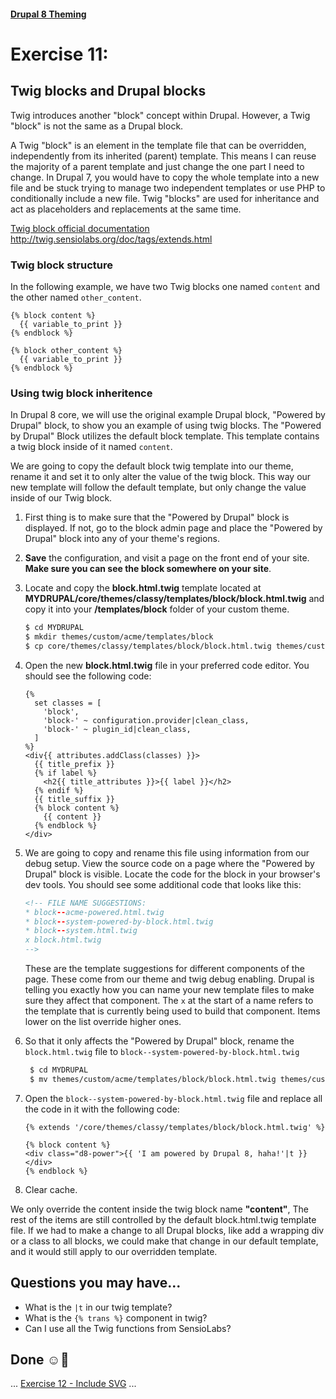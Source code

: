 #### [Drupal 8 Theming](README.md)

# Exercise 11: 

## Twig blocks and Drupal blocks

Twig introduces another "block" concept within Drupal. However, a Twig "block" is not the same as a Drupal block.

A Twig "block" is an element in the template file that can be overridden, independently from its inherited (parent) template. This means I can reuse the majority of a parent template and just change the one part I need to change. In Drupal 7, you would have to copy the whole template into a new file and be stuck trying to manage two independent templates or use PHP to conditionally include a new file.
Twig "blocks" are used for inheritance and act as placeholders and replacements at the same time.

[Twig block official documentation](http://twig.sensiolabs.org/doc/tags/extends.html)
http://twig.sensiolabs.org/doc/tags/extends.html

	
### Twig block structure

In the following example, we have two Twig blocks one named `content` and the other named `other_content`.

```twig
{% block content %}
  {{ variable_to_print }}
{% endblock %}

{% block other_content %}
  {{ variable_to_print }}
{% endblock %}
```
	
### Using twig block inheritence

In Drupal 8 core, we will use the original example Drupal block, "Powered by Drupal" block, to show you an example of using twig blocks. The "Powered by Drupal" Block utilizes the default block template. This template contains a twig block inside of it named `content`. 

We are going to copy the default block twig template into our theme, rename it and set it to only alter the value of the twig block. This way our new template will follow the default template, but only change the value inside of our Twig block.

1. First thing is to make sure that the "Powered by Drupal" block is displayed. If not, go to the block admin page and place the "Powered by Drupal" block into any of your theme's regions.

2. **Save** the configuration, and visit a page on the front end of your site. **Make sure you can see the block somewhere on your site**.

3. Locate and copy the **block.html.twig** template located at **MYDRUPAL/core/themes/classy/templates/block/block.html.twig** and copy it into your **/templates/block** folder of your custom theme.

    ```bash
    $ cd MYDRUPAL
    $ mkdir themes/custom/acme/templates/block
    $ cp core/themes/classy/templates/block/block.html.twig themes/custom/acme/templates/block/block.html.twig
    ```

4. Open the new **block.html.twig** file in your preferred code editor. You should see the following code:
	
	```twig
	{%
	  set classes = [
	    'block',
	    'block-' ~ configuration.provider|clean_class,
	    'block-' ~ plugin_id|clean_class,
	  ]
	%}
	<div{{ attributes.addClass(classes) }}>
	  {{ title_prefix }}
	  {% if label %}
	    <h2{{ title_attributes }}>{{ label }}</h2>
	  {% endif %}
	  {{ title_suffix }}
	  {% block content %}
	    {{ content }}
	  {% endblock %}
	</div>
	```
	
5. We are going to copy and rename this file using information from our debug setup. View the source code on a page where the "Powered by Drupal" block is visible. Locate the code for the block in your browser's dev tools. You should see some additional code that looks like this:

	```html
	<!-- FILE NAME SUGGESTIONS:
   * block--acme-powered.html.twig
   * block--system-powered-by-block.html.twig
   * block--system.html.twig
   x block.html.twig
    -->
	```
	
	These are the template suggestions for different components of the page. These come from our theme and twig debug enabling. Drupal is telling you exactly how you can name your new template files to make sure they affect that component. The `x` at the start of a name refers to the template that is currently being used to build that component. Items lower on the list override higher ones.
	
6. So that it only affects the "Powered by Drupal" block, rename the `block.html.twig` file to `block--system-powered-by-block.html.twig`


   ```bash
    $ cd MYDRUPAL
    $ mv themes/custom/acme/templates/block/block.html.twig themes/custom/acme/templates/block/block--system-powered-by-block.html.twig
    ```
    

7. Open the `block--system-powered-by-block.html.twig` file and replace all the code in it with the following code:

	```twig
	{% extends '/core/themes/classy/templates/block/block.html.twig' %}

  	{% block content %}
    <div class="d8-power">{{ 'I am powered by Drupal 8, haha!'|t }}</div>
  	{% endblock %}
  	```

7. Clear cache. 

We only override the content inside the twig block name **"content"**, The rest of the items are still controlled by the default block.html.twig template file. If we had to make a change to all Drupal blocks, like add a wrapping div or a class to all blocks, we could make that change in our default template, and it would still apply to our overridden template.


## Questions you may have...
+ What is the `|t` in our twig template?
+ What is the `{% trans %}` component in twig?
+ Can I use all the Twig functions from SensioLabs?

## Done ☺
... [Exercise 12 - Include SVG](exercise_12-twig-include-svg.md) ...
